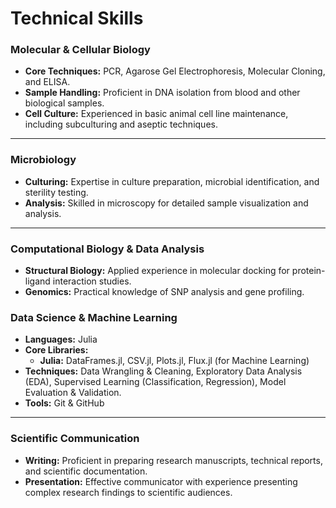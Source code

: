 # Technical Skills

### Molecular & Cellular Biology
*   **Core Techniques:** PCR, Agarose Gel Electrophoresis, Molecular Cloning, and ELISA.
*   **Sample Handling:** Proficient in DNA isolation from blood and other biological samples.
*   **Cell Culture:** Experienced in basic animal cell line maintenance, including subculturing and aseptic techniques.

---

### Microbiology
*   **Culturing:** Expertise in culture preparation, microbial identification, and sterility testing.
*   **Analysis:** Skilled in microscopy for detailed sample visualization and analysis.

---

### Computational Biology & Data Analysis
*   **Structural Biology:** Applied experience in molecular docking for protein-ligand interaction studies.
*   **Genomics:** Practical knowledge of SNP analysis and gene profiling.

### Data Science & Machine Learning
*   **Languages:** Julia
*   **Core Libraries:**
    *   **Julia:** DataFrames.jl, CSV.jl, Plots.jl, Flux.jl (for Machine Learning)
*   **Techniques:** Data Wrangling & Cleaning, Exploratory Data Analysis (EDA), Supervised Learning (Classification, Regression), Model Evaluation & Validation.
*   **Tools:** Git & GitHub
---

### Scientific Communication
*   **Writing:** Proficient in preparing research manuscripts, technical reports, and scientific documentation.
*   **Presentation:** Effective communicator with experience presenting complex research findings to scientific audiences.